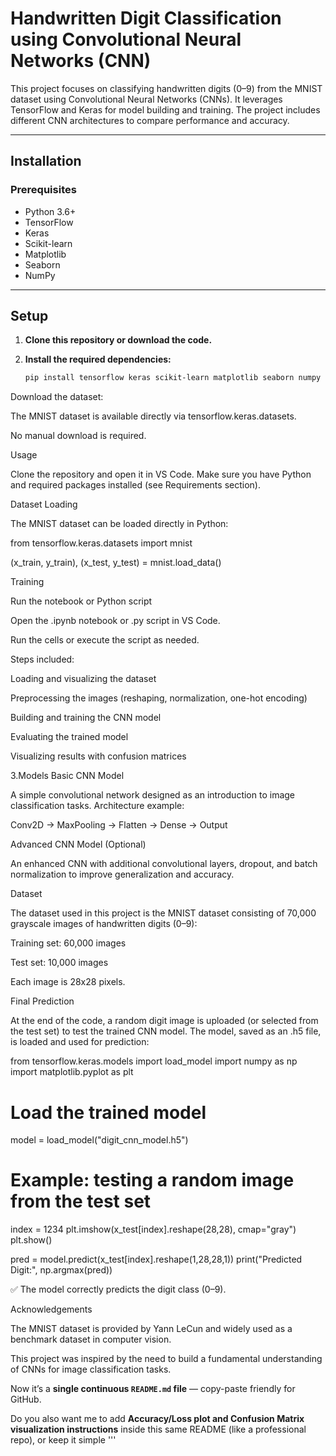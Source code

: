 # Handwritten Digit Classification using Convolutional Neural Networks (CNN)

This project focuses on classifying handwritten digits (0–9) from the MNIST dataset using Convolutional Neural Networks (CNNs). It leverages TensorFlow and Keras for model building and training. The project includes different CNN architectures to compare performance and accuracy.

---

## Installation

### Prerequisites
- Python 3.6+
- TensorFlow
- Keras
- Scikit-learn
- Matplotlib
- Seaborn
- NumPy

---

## Setup

1. **Clone this repository or download the code.**

2. **Install the required dependencies:**
   ```bash
   pip install tensorflow keras scikit-learn matplotlib seaborn numpy
Download the dataset:

The MNIST dataset is available directly via tensorflow.keras.datasets.

No manual download is required.

Usage

Clone the repository and open it in VS Code.
Make sure you have Python and required packages installed (see Requirements section).

Dataset Loading

The MNIST dataset can be loaded directly in Python:

from tensorflow.keras.datasets import mnist

(x_train, y_train), (x_test, y_test) = mnist.load_data()

Training

Run the notebook or Python script

Open the .ipynb notebook or .py script in VS Code.

Run the cells or execute the script as needed.

Steps included:

Loading and visualizing the dataset

Preprocessing the images (reshaping, normalization, one-hot encoding)

Building and training the CNN model

Evaluating the trained model

Visualizing results with confusion matrices

3.Models
Basic CNN Model

A simple convolutional network designed as an introduction to image classification tasks.
Architecture example:

Conv2D → MaxPooling → Flatten → Dense → Output

Advanced CNN Model (Optional)

An enhanced CNN with additional convolutional layers, dropout, and batch normalization to improve generalization and accuracy.

Dataset

The dataset used in this project is the MNIST dataset consisting of 70,000 grayscale images of handwritten digits (0–9):

Training set: 60,000 images

Test set: 10,000 images

Each image is 28x28 pixels.

Final Prediction

At the end of the code, a random digit image is uploaded (or selected from the test set) to test the trained CNN model.
The model, saved as an .h5 file, is loaded and used for prediction:

from tensorflow.keras.models import load_model
import numpy as np
import matplotlib.pyplot as plt

# Load the trained model
model = load_model("digit_cnn_model.h5")

# Example: testing a random image from the test set
index = 1234
plt.imshow(x_test[index].reshape(28,28), cmap="gray")
plt.show()

pred = model.predict(x_test[index].reshape(1,28,28,1))
print("Predicted Digit:", np.argmax(pred))


✅ The model correctly predicts the digit class (0–9).

Acknowledgements

The MNIST dataset is provided by Yann LeCun and widely used as a benchmark dataset in computer vision.

This project was inspired by the need to build a fundamental understanding of CNNs for image classification tasks.


Now it’s a **single continuous `README.md` file** — copy-paste friendly for GitHub.  

Do you also want me to add **Accuracy/Loss plot and Confusion Matrix visualization instructions** inside this same README (like a professional repo), or keep it simple
'''
